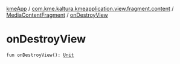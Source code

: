 [kmeApp](../../index.md) / [com.kme.kaltura.kmeapplication.view.fragment.content](../index.md) / [MediaContentFragment](index.md) / [onDestroyView](./on-destroy-view.md)

# onDestroyView

`fun onDestroyView(): `[`Unit`](https://kotlinlang.org/api/latest/jvm/stdlib/kotlin/-unit/index.html)